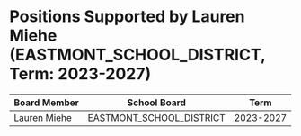 # Positions Supported by Lauren Miehe (EASTMONT_SCHOOL_DISTRICT, Term: 2023-2027)

| Board Member | School Board | Term |
|--------------|--------------|------|
| Lauren Miehe | EASTMONT_SCHOOL_DISTRICT | 2023-2027 |

